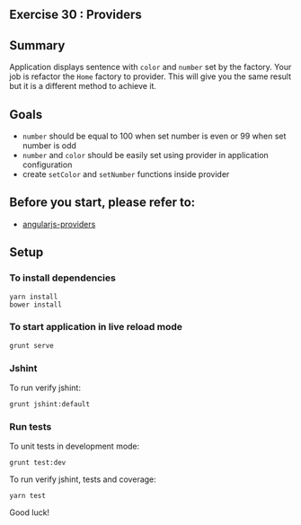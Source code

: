 ## Exercise 30 : Providers

## Summary
Application displays sentence with `color` and `number` set by the factory. Your job is refactor the `Home` factory to provider. This will give you the same result but it is a different method to achieve it.

## Goals
* `number` should be equal to 100 when set number is even or 99 when set number is odd
* `number` and `color` should be easily set using provider in application configuration 
* create `setColor` and `setNumber` functions inside provider

## Before you start, please refer to:
* [angularjs-providers](https://egghead.io/lessons/angularjs-providers)

## Setup

### To install dependencies 

    yarn install
    bower install

### To start application in live reload mode

    grunt serve
    
### Jshint
To run verify jshint:
    
    grunt jshint:default

### Run tests

To unit tests in development mode:
    
    grunt test:dev
    
To run verify jshint, tests and coverage:

    yarn test
 
Good luck!
